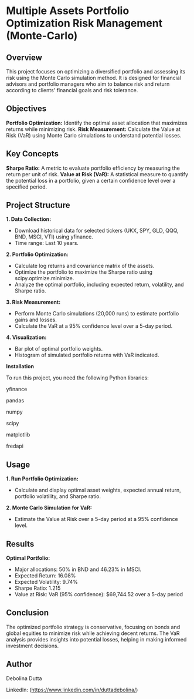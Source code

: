 # Multiple Assets Portfolio Optimization Risk Management (Monte-Carlo)

## Overview
This project focuses on optimizing a diversified portfolio and assessing its risk using the Monte Carlo simulation method. It is designed for financial advisors and portfolio managers who aim to balance risk and return according to clients' financial goals and risk tolerance.

## Objectives
**Portfolio Optimization:** Identify the optimal asset allocation that maximizes returns while minimizing risk.
**Risk Measurement:** Calculate the Value at Risk (VaR) using Monte Carlo simulations to understand potential losses.

## Key Concepts
**Sharpe Ratio:** A metric to evaluate portfolio efficiency by measuring the return per unit of risk.
**Value at Risk (VaR):** A statistical measure to quantify the potential loss in a portfolio, given a certain confidence level over a specified period.

## Project Structure

**1. Data Collection:**

- Download historical data for selected tickers (UKX, SPY, GLD, QQQ, BND, MSCI, VTI) using yfinance.
- Time range: Last 10 years.

**2. Portfolio Optimization:**
- Calculate log returns and covariance matrix of the assets.
- Optimize the portfolio to maximize the Sharpe ratio using scipy.optimize.minimize.
- Analyze the optimal portfolio, including expected return, volatility, and Sharpe ratio.

**3. Risk Measurement:**
- Perform Monte Carlo simulations (20,000 runs) to estimate portfolio gains and losses.
- Calculate the VaR at a 95% confidence level over a 5-day period.
  
**4. Visualization:**
- Bar plot of optimal portfolio weights.
- Histogram of simulated portfolio returns with VaR indicated.

**Installation**

To run this project, you need the following Python libraries:

yfinance 

pandas 

numpy 

scipy 

matplotlib

fredapi


## Usage
**1. Run Portfolio Optimization:**

- Calculate and display optimal asset weights, expected annual return, portfolio volatility, and Sharpe ratio.
  
**2. Monte Carlo Simulation for VaR:**

- Estimate the Value at Risk over a 5-day period at a 95% confidence level.

## Results

**Optimal Portfolio:**

- Major allocations: 50% in BND and 46.23% in MSCI.
- Expected Return: 16.08%
- Expected Volatility: 9.74%
- Sharpe Ratio: 1.215
- Value at Risk: VaR (95% confidence): $69,744.52 over a 5-day period
  
## Conclusion

The optimized portfolio strategy is conservative, focusing on bonds and global equities to minimize risk while achieving decent returns. The VaR analysis provides insights into potential losses, helping in making informed investment decisions.

## Author

Debolina Dutta

LinkedIn: (https://www.linkedin.com/in/duttadebolina/)
